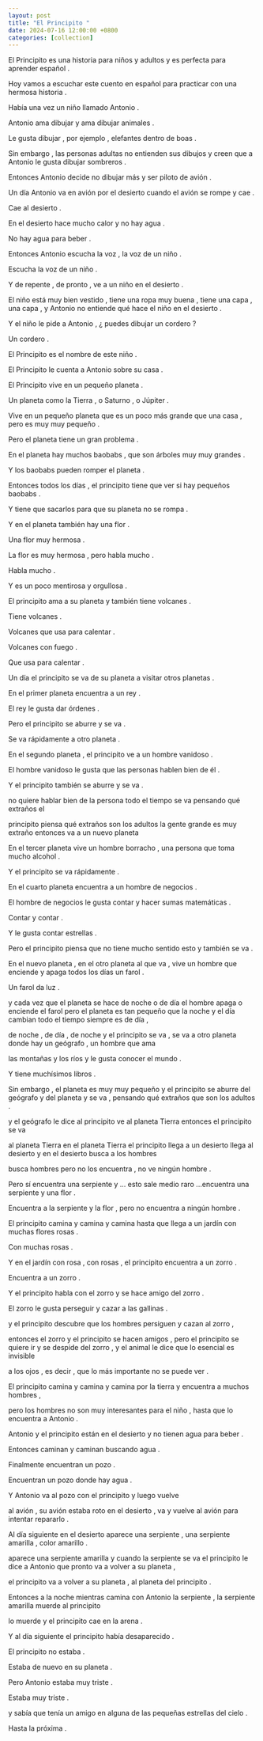 ```yaml
---
layout: post
title: "El Principito "
date: 2024-07-16 12:00:00 +0800
categories: [collection]
---
```


El Principito es una historia para niños y adultos y es perfecta para aprender español .

Hoy vamos a escuchar este cuento en español para practicar con una hermosa historia .

Había una vez un niño llamado Antonio .

Antonio ama dibujar y ama dibujar animales .

Le gusta dibujar , por ejemplo , elefantes dentro de boas .

Sin embargo , las personas adultas no entienden sus dibujos y creen que a Antonio le gusta dibujar sombreros .

Entonces Antonio decide no dibujar más y ser piloto de avión .

Un día Antonio va en avión por el desierto cuando el avión se rompe y cae .

Cae al desierto .

En el desierto hace mucho calor y no hay agua .

No hay agua para beber .

Entonces Antonio escucha la voz , la voz de un niño .

Escucha la voz de un niño .

Y de repente , de pronto , ve a un niño en el desierto .

El niño está muy bien vestido , tiene una ropa muy buena , tiene una capa , una capa , y Antonio no entiende qué hace el niño en el desierto .

Y el niño le pide a Antonio , ¿ puedes dibujar un cordero ?

Un cordero .

El Principito es el nombre de este niño .

El Principito le cuenta a Antonio sobre su casa .

El Principito vive en un pequeño planeta .

Un planeta como la Tierra , o Saturno , o Júpiter .

Vive en un pequeño planeta que es un poco más grande que una casa , pero es muy muy pequeño .

Pero el planeta tiene un gran problema .

En el planeta hay muchos baobabs , que son árboles muy muy grandes .

Y los baobabs pueden romper el planeta .

Entonces todos los días , el principito tiene que ver si hay pequeños baobabs .

Y tiene que sacarlos para que su planeta no se rompa .

Y en el planeta también hay una flor .

Una flor muy hermosa .

La flor es muy hermosa , pero habla mucho .

Habla mucho .

Y es un poco mentirosa y orgullosa .

El principito ama a su planeta y también tiene volcanes .

Tiene volcanes .

Volcanes que usa para calentar .

Volcanes con fuego .

Que usa para calentar .

Un día el principito se va de su planeta a visitar otros planetas .

En el primer planeta encuentra a un rey .

El rey le gusta dar órdenes .

Pero el principito se aburre y se va .

Se va rápidamente a otro planeta .

En el segundo planeta , el principito ve a un hombre vanidoso .

El hombre vanidoso le gusta que las personas hablen bien de él .

Y el principito también se aburre y se va .

no quiere hablar bien de la persona todo el tiempo se va pensando qué extraños el

principito piensa qué extraños son los adultos la gente grande es muy extraño entonces va a un nuevo planeta

En el tercer planeta vive un hombre borracho , una persona que toma mucho alcohol .

Y el principito se va rápidamente .

En el cuarto planeta encuentra a un hombre de negocios .

El hombre de negocios le gusta contar y hacer sumas matemáticas .

Contar y contar .

Y le gusta contar estrellas .

Pero el principito piensa que no tiene mucho sentido esto y también se va .

En el nuevo planeta , en el otro planeta al que va , vive un hombre que enciende y apaga todos los días un farol .

Un farol da luz .

y cada vez que el planeta se hace de noche o de día el hombre apaga o enciende el farol pero el planeta es tan pequeño que la noche y el día cambian todo el tiempo siempre es de día ,

de noche , de día , de noche y el principito se va , se va a otro planeta donde hay un geógrafo , un hombre que ama

las montañas y los ríos y le gusta conocer el mundo .

Y tiene muchísimos libros .

Sin embargo , el planeta es muy muy pequeño y el principito se aburre del geógrafo y del planeta y se va , pensando qué extraños que son los adultos .

y el geógrafo le dice al principito ve al planeta Tierra entonces el principito se va

al planeta Tierra en el planeta Tierra el principito llega a un desierto llega al desierto y en el desierto busca a los hombres

busca hombres pero no los encuentra , no ve ningún hombre .

Pero sí encuentra una serpiente y ... esto sale medio raro ...encuentra una serpiente y una flor .

Encuentra a la serpiente y la flor , pero no encuentra a ningún hombre .

El principito camina y camina y camina hasta que llega a un jardín con muchas flores rosas .

Con muchas rosas .

Y en el jardín con rosa , con rosas , el principito encuentra a un zorro .

Encuentra a un zorro .

Y el principito habla con el zorro y se hace amigo del zorro .

El zorro le gusta perseguir y cazar a las gallinas .

y el principito descubre que los hombres persiguen y cazan al zorro ,

entonces el zorro y el principito se hacen amigos , pero el principito se quiere ir y se despide del zorro , y el animal le dice que lo esencial es invisible

a los ojos , es decir , que lo más importante no se puede ver .

El principito camina y camina y camina por la tierra y encuentra a muchos hombres ,

pero los hombres no son muy interesantes para el niño , hasta que lo encuentra a Antonio .

Antonio y el principito están en el desierto y no tienen agua para beber .

Entonces caminan y caminan buscando agua .

Finalmente encuentran un pozo .

Encuentran un pozo donde hay agua .

Y Antonio va al pozo con el principito y luego vuelve

al avión , su avión estaba roto en el desierto , va y vuelve al avión para intentar repararlo .

Al día siguiente en el desierto aparece una serpiente , una serpiente amarilla , color amarillo .

aparece una serpiente amarilla y cuando la serpiente se va el principito le dice a Antonio que pronto va a volver a su planeta ,

el principito va a volver a su planeta , al planeta del principito .

Entonces a la noche mientras camina con Antonio la serpiente , la serpiente amarilla muerde al principito

lo muerde y el principito cae en la arena .

Y al día siguiente el principito había desaparecido .

El principito no estaba .

Estaba de nuevo en su planeta .

Pero Antonio estaba muy triste .

Estaba muy triste .

y sabía que tenía un amigo en alguna de las pequeñas estrellas del cielo .

Hasta la próxima .